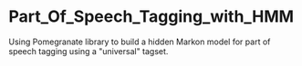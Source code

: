 # Part_Of_Speech_Tagging_with_HMM
Using Pomegranate library to build a hidden Markon model for part of speech tagging using a "universal" tagset.
